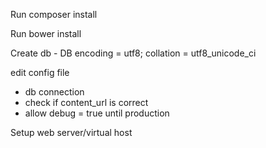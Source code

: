 Run composer install

Run bower install

Create db - DB encoding = utf8; collation = utf8_unicode_ci

edit config file
- db connection
- check if content_url is correct
- allow debug = true until production

Setup web server/virtual host
